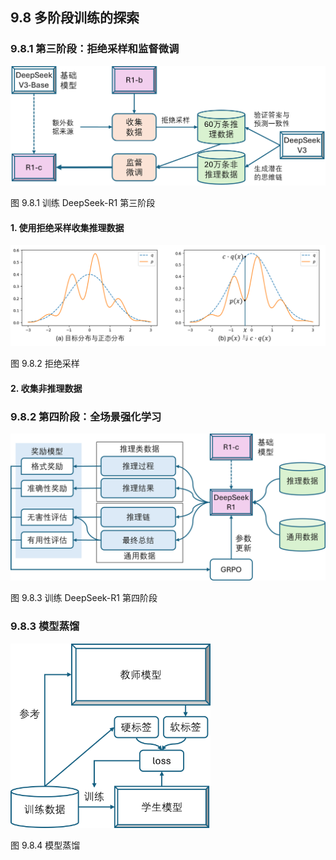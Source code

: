 
## 9.8 多阶段训练的探索


### 9.8.1 第三阶段：拒绝采样和监督微调


<img src="./img/deepseek3.png" width=580>

图 9.8.1 训练 DeepSeek-R1 第三阶段

#### 1. 使用拒绝采样收集推理数据


<img src="./img/rejection_sampling1.png" width=640>

图 9.8.2 拒绝采样


#### 2. 收集非推理数据


### 9.8.2 第四阶段：全场景强化学习

<img src="./img/deepseek4.png" width=560>

图 9.8.3 训练 DeepSeek-R1 第四阶段

### 9.8.3 模型蒸馏

<img src="./img/model_dist.png" width=320>

图 9.8.4 模型蒸馏

